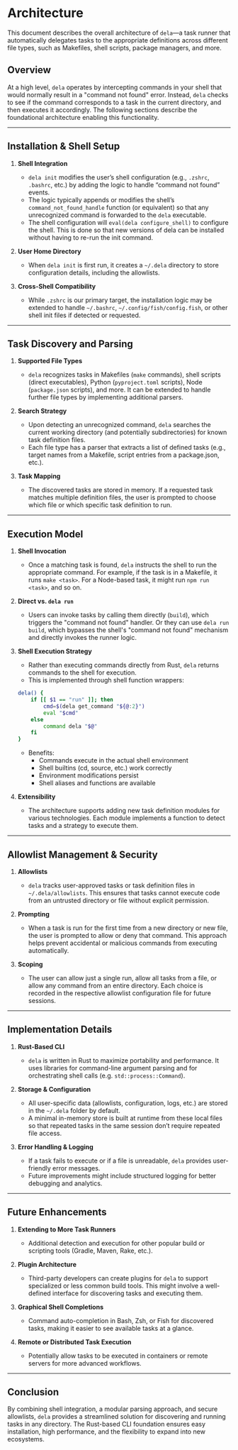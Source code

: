 # Architecture

This document describes the overall architecture of `dela`—a task runner that automatically delegates tasks to the appropriate definitions across different file types, such as Makefiles, shell scripts, package managers, and more.

## Overview

At a high level, `dela` operates by intercepting commands in your shell that would normally result in a "command not found" error. Instead, `dela` checks to see if the command corresponds to a task in the current directory, and then executes it accordingly. The following sections describe the foundational architecture enabling this functionality.

---

## Installation & Shell Setup

1. **Shell Integration**
   - `dela init` modifies the user’s shell configuration (e.g., `.zshrc`, `.bashrc`, etc.) by adding the logic to handle “command not found” events.
   - The logic typically appends or modifies the shell’s `command_not_found_handle` function (or equivalent) so that any unrecognized command is forwarded to the `dela` executable.
   -  The shell configuration will `eval(dela configure_shell)` to configure the shell. This is done so that new versions of dela can be installed without having to re-run the init command.

2. **User Home Directory**
   - When `dela init` is first run, it creates a `~/.dela` directory to store configuration details, including the allowlists.

3. **Cross-Shell Compatibility**
   - While `.zshrc` is our primary target, the installation logic may be extended to handle `~/.bashrc`, `~/.config/fish/config.fish`, or other shell init files if detected or requested.

---

## Task Discovery and Parsing

1. **Supported File Types**
   - `dela` recognizes tasks in Makefiles (`make` commands), shell scripts (direct executables), Python (`pyproject.toml` scripts), Node (`package.json` scripts), and more. It can be extended to handle further file types by implementing additional parsers.

2. **Search Strategy**
   - Upon detecting an unrecognized command, `dela` searches the current working directory (and potentially subdirectories) for known task definition files.
   - Each file type has a parser that extracts a list of defined tasks (e.g., target names from a Makefile, script entries from a package.json, etc.).

3. **Task Mapping**
   - The discovered tasks are stored in memory. If a requested task matches multiple definition files, the user is prompted to choose which file or which specific task definition to run.

---

## Execution Model

1. **Shell Invocation**
   - Once a matching task is found, `dela` instructs the shell to run the appropriate command. For example, if the task is in a Makefile, it runs `make <task>`. For a Node-based task, it might run `npm run <task>`, and so on.

2. **Direct vs. `dela run`**
   - Users can invoke tasks by calling them directly (`build`), which triggers the "command not found" handler. Or they can use `dela run build`, which bypasses the shell's "command not found" mechanism and directly invokes the runner logic.

3. **Shell Execution Strategy**
   - Rather than executing commands directly from Rust, `dela` returns commands to the shell for execution.
   - This is implemented through shell function wrappers:
   ```zsh
   dela() {
       if [[ $1 == "run" ]]; then
           cmd=$(dela get_command "${@:2}")
           eval "$cmd"
       else
           command dela "$@"
       fi
   }
   ```
   - Benefits:
     - Commands execute in the actual shell environment
     - Shell builtins (cd, source, etc.) work correctly
     - Environment modifications persist
     - Shell aliases and functions are available

4. **Extensibility**
   - The architecture supports adding new task definition modules for various technologies. Each module implements a function to detect tasks and a strategy to execute them.

---

## Allowlist Management & Security

1. **Allowlists**
   - `dela` tracks user-approved tasks or task definition files in `~/.dela/allowlists`. This ensures that tasks cannot execute code from an untrusted directory or file without explicit permission.

2. **Prompting**
   - When a task is run for the first time from a new directory or new file, the user is prompted to allow or deny that command. This approach helps prevent accidental or malicious commands from executing automatically.

3. **Scoping**
   - The user can allow just a single run, allow all tasks from a file, or allow any command from an entire directory. Each choice is recorded in the respective allowlist configuration file for future sessions.

---

## Implementation Details

1. **Rust-Based CLI**
   - `dela` is written in Rust to maximize portability and performance. It uses libraries for command-line argument parsing and for orchestrating shell calls (e.g. `std::process::Command`).

2. **Storage & Configuration**
   - All user-specific data (allowlists, configuration, logs, etc.) are stored in the `~/.dela` folder by default.
   - A minimal in-memory store is built at runtime from these local files so that repeated tasks in the same session don’t require repeated file access.

3. **Error Handling & Logging**
   - If a task fails to execute or if a file is unreadable, `dela` provides user-friendly error messages.
   - Future improvements might include structured logging for better debugging and analytics.

---

## Future Enhancements

1. **Extending to More Task Runners**
   - Additional detection and execution for other popular build or scripting tools (Gradle, Maven, Rake, etc.).

2. **Plugin Architecture**
   - Third-party developers can create plugins for `dela` to support specialized or less common build tools. This might involve a well-defined interface for discovering tasks and executing them.

3. **Graphical Shell Completions**
   - Command auto-completion in Bash, Zsh, or Fish for discovered tasks, making it easier to see available tasks at a glance.

4. **Remote or Distributed Task Execution**
   - Potentially allow tasks to be executed in containers or remote servers for more advanced workflows.

---

## Conclusion

By combining shell integration, a modular parsing approach, and secure allowlists, `dela` provides a streamlined solution for discovering and running tasks in any directory. The Rust-based CLI foundation ensures easy installation, high performance, and the flexibility to expand into new ecosystems.